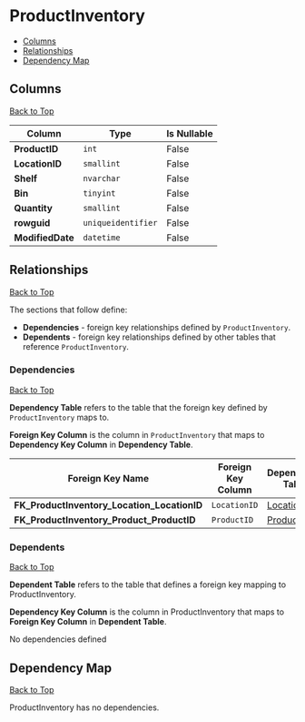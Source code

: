 # ProductInventory

* [Columns](#columns)
* [Relationships](#relationships)
* [Dependency Map](#dependency-map)

## Columns
[Back to Top](#productinventory)

Column | Type | Is Nullable
-------|------|------------
**ProductID** | `int` | False
**LocationID** | `smallint` | False
**Shelf** | `nvarchar` | False
**Bin** | `tinyint` | False
**Quantity** | `smallint` | False
**rowguid** | `uniqueidentifier` | False
**ModifiedDate** | `datetime` | False

## Relationships
[Back to Top](#productinventory)


The sections that follow define:
* **Dependencies** - foreign key relationships defined by `ProductInventory`.
* **Dependents** - foreign key relationships defined by other tables that reference `ProductInventory`.

### Dependencies
[Back to Top](#productinventory)

**Dependency Table** refers to the table that the foreign key defined by `ProductInventory` maps to.

**Foreign Key Column** is the column in `ProductInventory` that maps to **Dependency Key Column** in **Dependency Table**.

Foreign Key Name | Foreign Key Column | Dependency Table | Dependency Key Column
-----------------|--------------------|------------------|----------------------
**FK_ProductInventory_Location_LocationID** | `LocationID` | [Location](./Location.md) | `LocationID`
**FK_ProductInventory_Product_ProductID** | `ProductID` | [Product](./Product.md) | `ProductID`

### Dependents
[Back to Top](#productinventory)

**Dependent Table** refers to the table that defines a foreign key mapping to ProductInventory.

**Dependency Key Column** is the column in ProductInventory that maps to **Foreign Key Column** in **Dependent Table**.

No dependencies defined

## Dependency Map
[Back to Top](#productinventory)

ProductInventory has no dependencies.
